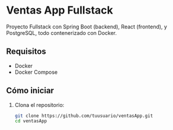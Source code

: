 # Ventas App Fullstack

Proyecto Fullstack con Spring Boot (backend), React (frontend), y PostgreSQL, todo contenerizado con Docker.

## Requisitos

- Docker
- Docker Compose

## Cómo iniciar

1. Clona el repositorio:
   ```bash
   git clone https://github.com/tuusuario/ventasApp.git
   cd ventasApp